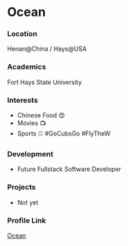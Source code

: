 # Ocean

### Location

Henan@China / Hays@USA

### Academics

Fort Hays State University

### Interests

- Chinese Food :heart_eyes:
- Movies :tv:
- Sports :baseball: #GoCubsGo #FlyTheW

### Development

- Future Fullstack Software Developer

### Projects

- Not yet

### Profile Link

[Ocean](https://github.com/ocean0212)
